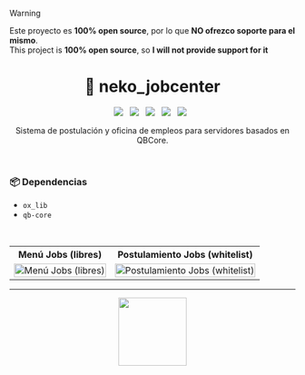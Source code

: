> [!WARNING]  
> Este proyecto es **100% open source**, por lo que **NO ofrezco soporte para el mismo**. <br>
> This project is **100% open source**, so **I will not provide support for it**

<h1 align="center">💼 neko_jobcenter</h1>

<p align="center">
  <img src="https://img.shields.io/github/repo-size/imkuroneko/neko_jobcenter?style=flat"/> &nbsp;
  <img src="https://img.shields.io/github/languages/top/imkuroneko/neko_jobcenter?style=flat"/> &nbsp;
  <img src="https://img.shields.io/github/last-commit/imkuroneko/neko_jobcenter?color=pink&style=flat"/> &nbsp;
  <img src="https://img.shields.io/github/downloads/imkuroneko/neko_jobcenter/total?logo=github"/> &nbsp;
  <img src="https://img.shields.io/github/v/release/imkuroneko/neko_jobcenter?logo=github"/> &nbsp;
</p>

<p align="center">Sistema de postulación y oficina de empleos para servidores basados en QBCore. </p>

<br>

### 📦 Dependencias
- `ox_lib`
- `qb-core`

<br>

<table>
    <tr> <th> Menú Jobs (libres) </th> <th> Postulamiento Jobs (whitelist) </th> </tr>
    <tr>
        <td> <img src="https://github.com/imkuroneko/neko_jobcenter/assets/20273059/4100b173-6695-4b0b-a5c3-856979b978b7" width="100%" alt="Menú Jobs (libres)"/> </td>
        <td> <img src="https://github.com/imkuroneko/neko_jobcenter/assets/20273059/33d666c7-927b-48da-af12-faa7fc162e6a" width="100%" alt="Postulamiento Jobs (whitelist)"/> </td>
    </tr>
</table>

-----

<p align="center">
  <a href="https://kuroneko.im" target="_blank">
    <img src="https://kuroneko.im/web/assets/images/profile.png" width="120">
  </a>
</p>
